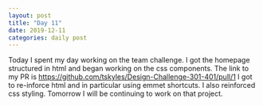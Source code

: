 ```yaml
---
layout: post
title: "Day 11"
date: 2019-12-11
categories: daily post
---
```


Today I spent my day working on the team challenge. I got the homepage structured in html and began working on the css components.
The link to my PR is https://github.com/tskyles/Design-Challenge-301-401/pull/1
I got to re-inforce html and in particular using emmet shortcuts. I also reinforced css styling.
Tomorrow I will be continuing to work on that project.